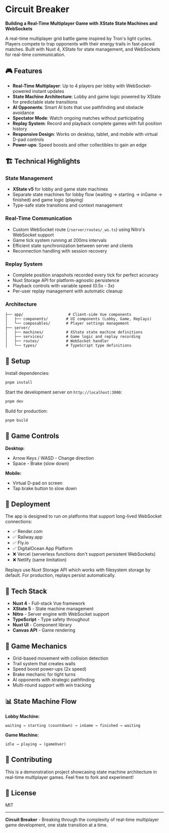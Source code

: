 # Circuit Breaker

**Building a Real-Time Multiplayer Game with XState State Machines and WebSockets**

A real-time multiplayer grid battle game inspired by Tron's light cycles. Players compete to trap opponents with their energy trails in fast-paced matches. Built with Nuxt 4, XState for state management, and WebSockets for real-time communication.

## 🎮 Features

- **Real-Time Multiplayer**: Up to 4 players per lobby with WebSocket-powered instant updates
- **State Machine Architecture**: Lobby and game logic powered by XState for predictable state transitions
- **AI Opponents**: Smart AI bots that use pathfinding and obstacle avoidance
- **Spectator Mode**: Watch ongoing matches without participating
- **Replay System**: Record and playback complete games with full position history
- **Responsive Design**: Works on desktop, tablet, and mobile with virtual D-pad controls
- **Power-ups**: Speed boosts and other collectibles to gain an edge

## 🏗️ Technical Highlights

### State Management
- **XState v5** for lobby and game state machines
- Separate state machines for lobby flow (waiting → starting → inGame → finished) and game logic (playing)
- Type-safe state transitions and context management

### Real-Time Communication
- Custom WebSocket route (`/server/routes/_ws.ts`) using Nitro's WebSocket support
- Game tick system running at 200ms intervals
- Efficient state synchronization between server and clients
- Reconnection handling with session recovery

### Replay System
- Complete position snapshots recorded every tick for perfect accuracy
- Nuxt Storage API for platform-agnostic persistence
- Playback controls with variable speed (0.5x - 3x)
- Per-user replay management with automatic cleanup

### Architecture
```
├── app/                    # Client-side Vue components
│   ├── components/        # UI components (Lobby, Game, Replays)
│   └── composables/       # Player settings management
├── server/
│   ├── machines/          # XState state machine definitions
│   ├── services/          # Game logic and replay recording
│   ├── routes/            # WebSocket handler
│   └── types/             # TypeScript type definitions
```

## 🚀 Setup

Install dependencies:

```bash
pnpm install
```

Start the development server on `http://localhost:3000`:

```bash
pnpm dev
```

Build for production:

```bash
pnpm build
```

## 🎯 Game Controls

**Desktop:**
- Arrow Keys / WASD - Change direction
- Space - Brake (slow down)

**Mobile:**
- Virtual D-pad on screen
- Tap brake button to slow down

## 🔧 Deployment

The app is designed to run on platforms that support long-lived WebSocket connections:
- ✅ Render.com
- ✅ Railway.app
- ✅ Fly.io
- ✅ DigitalOcean App Platform
- ❌ Vercel (serverless functions don't support persistent WebSockets)
- ❌ Netlify (same limitation)

Replays use Nuxt Storage API which works with filesystem storage by default. For production, replays persist automatically.

## 📝 Tech Stack

- **Nuxt 4** - Full-stack Vue framework
- **XState 5** - State machine management
- **Nitro** - Server engine with WebSocket support
- **TypeScript** - Type safety throughout
- **Nuxt UI** - Component library
- **Canvas API** - Game rendering

## 🎨 Game Mechanics

- Grid-based movement with collision detection
- Trail system that creates walls
- Speed boost power-ups (2x speed)
- Brake mechanic for tight turns
- AI opponents with strategic pathfinding
- Multi-round support with win tracking

## 📊 State Machine Flow

**Lobby Machine:**
```
waiting → starting (countdown) → inGame → finished → waiting
```

**Game Machine:**
```
idle → playing → (gameOver)
```

## 🤝 Contributing

This is a demonstration project showcasing state machine architecture in real-time multiplayer games. Feel free to fork and experiment!

## 📄 License

MIT

---

**Circuit Breaker** - Breaking through the complexity of real-time multiplayer game development, one state transition at a time.
